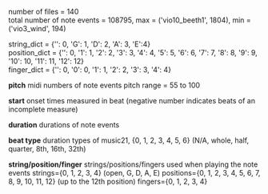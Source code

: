 number of files = 140<br/>
total number of note events = 108795, max = ('vio10_beeth1', 1804), min = ('vio3_wind', 194)<br/>


string_dict = {'': 0, 'G': 1, 'D': 2, 'A': 3, 'E':4}<br/>
position_dict = {'': 0, '1': 1, '2': 2, '3': 3, '4': 4, '5': 5, '6': 6, '7': 7, '8': 8, '9': 9, '10': 10, '11': 11, '12': 12}<br/>
finger_dict = {'': 0, '0': 0, '1': 1, '2': 2, '3': 3, '4': 4}<br/>

**pitch**
midi numbers of note events
pitch range = 55 to 100

**start**
onset times measured in beat (negative number indicates beats of an incomplete measure)

**duration**
durations of note events

**beat type**
duration types of music21, {0, 1, 2, 3, 4, 5, 6} (N/A, whole, half, quarter, 8th, 16th, 32th)

**string/position/finger**
strings/positions/fingers used when playing the note events
strings={0, 1, 2, 3, 4} (open, G, D, A, E)
positions={0, 1, 2, 3, 4, 5, 6, 7, 8, 9, 10, 11, 12} (up to the 12th position)
fingers={0, 1, 2, 3, 4}

